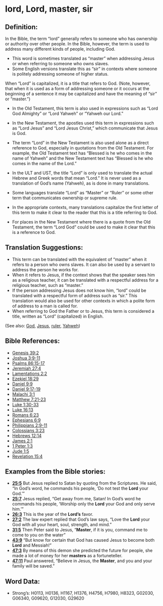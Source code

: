 # lord, Lord, master, sir

## Definition:

In the Bible, the term “lord” generally refers to someone who has ownership or authority over other people. In the Bible, however, the term is used to address many different kinds of people, including God.

* This word is sometimes translated as “master” when addressing Jesus or when referring to someone who owns slaves.
* Some English versions translate this as “sir” in contexts where someone is politely addressing someone of higher status.

When “Lord” is capitalized, it is a title that refers to God. (Note, however, that when it is used as a form of addressing someone or it occurs at the beginning of a sentence it may be capitalized and have the meaning of “sir” or “master.”)

* In the Old Testament, this term is also used in expressions such as “Lord God Almighty” or “Lord Yahweh” or “Yahweh our Lord.”
* In the New Testament, the apostles used this term in expressions such as “Lord Jesus” and “Lord Jesus Christ,” which communicate that Jesus is God.
* The term “Lord” in the New Testament is also used alone as a direct reference to God, especially in quotations from the Old Testament. For example, the Old Testament text has “Blessed is he who comes in the name of Yahweh” and the New Testament text has “Blessed is he who comes in the name of the Lord.”
* In the ULT and UST, the title “Lord” is only used to translate the actual Hebrew and Greek words that mean “Lord.” It is never used as a translation of God’s name (Yahweh), as is done in many translations.

* Some languages translate “Lord” as “Master” or “Ruler” or some other term that communicates ownership or supreme rule.
* In the appropriate contexts, many translations capitalize the first letter of this term to make it clear to the reader that this is a title referring to God.
* For places in the New Testament where there is a quote from the Old Testament, the term “Lord God” could be used to make it clear that this is a reference to God.

## Translation Suggestions:

* This term can be translated with the equivalent of “master” when it refers to a person who owns slaves. It can also be used by a servant to address the person he works for.
* When it refers to Jesus, if the context shows that the speaker sees him as a religious teacher, it can be translated with a respectful address for a religious teacher, such as “master.”
* If the person addressing Jesus does not know him, “lord” could be translated with a respectful form of address such as “sir.” This translation would also be used for other contexts in which a polite form of address to a man is called for.
* When referring to God the Father or to Jesus, this term is considered a title, written as “Lord” (capitalized) in English.

(See also: [God](../kt/god.md), [Jesus](../kt/jesus.md), [ruler](../other/ruler.md), [Yahweh](../kt/yahweh.md))

## Bible References:

* [Genesis 39:2](rc://en/tn/help/gen/39/02)
* [Joshua 3:9-11](rc://en/tn/help/jos/03/09)
* [Psalms 86:15-17](rc://en/tn/help/psa/086/015)
* [Jeremiah 27:4](rc://en/tn/help/jer/27/04)
* [Lamentations 2:2](rc://en/tn/help/lam/02/02)
* [Ezekiel 18:29](rc://en/tn/help/ezk/18/29)
* [Daniel 9:9](rc://en/tn/help/dan/09/09)
* [Daniel 9:17-19](rc://en/tn/help/dan/09/17)
* [Malachi 3:1](rc://en/tn/help/mal/03/01)
* [Matthew 7:21-23](rc://en/tn/help/mat/07/21)
* [Luke 1:30-33](rc://en/tn/help/luk/01/30)
* [Luke 16:13](rc://en/tn/help/luk/16/13)
* [Romans 6:23](rc://en/tn/help/rom/06/23)
* [Ephesians 6:9](rc://en/tn/help/eph/06/9)
* [Philippians 2:9-11](rc://en/tn/help/php/02/09)
* [Colossians 3:23](rc://en/tn/help/col/03/23)
* [Hebrews 12:14](rc://en/tn/help/heb/12/14)
* [James 2:1](rc://en/tn/help/jas/02/01)
* [1 Peter 1:3](rc://en/tn/help/1pe/01/03)
* [Jude 1:5](rc://en/tn/help/jud/01/05)
* [Revelation 15:4](rc://en/tn/help/rev/15/04)

## Examples from the Bible stories:

* __[25:5](rc://en/tn/help/obs/25/05)__ But Jesus replied to Satan by quoting from the Scriptures. He said, “In God’s word, he commands his people, ‘Do not test the __Lord__ your God.’”
* __[25:7](rc://en/tn/help/obs/25/07)__ Jesus replied, “Get away from me, Satan! In God’s word he commands his people, ‘Worship only the __Lord__ your God and only serve him.’”
* __[26:3](rc://en/tn/help/obs/26/03)__ This is the year of the __Lord’s__ favor.
* __[27:2](rc://en/tn/help/obs/27/02)__ The law expert replied that God’s law says, “Love the __Lord__ your God with all your heart, soul, strength, and mind.”
* __[31:5](rc://en/tn/help/obs/31/05)__ Then Peter said to Jesus, “__Master__, if it is you, command me to come to you on the water”
* __[43:9](rc://en/tn/help/obs/43/09)__ “But know for certain that God has caused Jesus to become both __Lord__ and Messiah!”
* __[47:3](rc://en/tn/help/obs/47/03)__ By means of this demon she predicted the future for people, she made a lot of money for her __masters__ as a fortuneteller.
* __[47:11](rc://en/tn/help/obs/47/11)__ Paul answered, “Believe in Jesus, the __Master__, and you and your family will be saved.”

## Word Data:

* Strong’s: H0113, H0136, H1167, H1376, H4756, H7980, H8323, G02030, G06340, G09620, G12030, G29620

